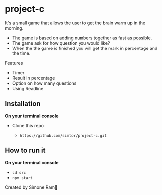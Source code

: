 # project-c

It's a small game that allows the user to get the brain warm up in the morning.

- The game is based on adding numbers together as fast as possible.
- The game ask for how question you would like?
- When the the game is finished you will get the mark in percentage and the time.

Features
 - Timer 
 - Result in percentage
 - Option on how many questions 
 - Using Readline

## Installation
**On your terminal console**

- Clone this repo

  - `https://github.com/simtor/project-c.git`

## How to run it
**On your terminal console**
  - `cd src`
  - `npm start`


Created by Simone Ram🐏